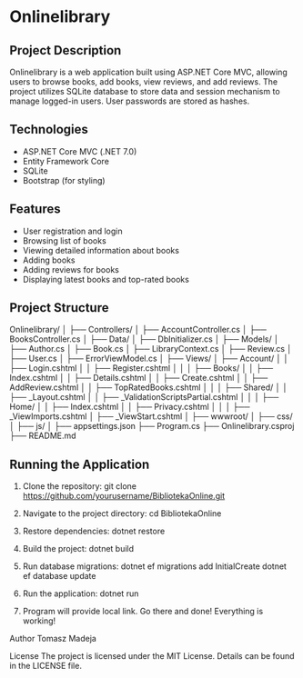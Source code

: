 # Onlinelibrary
## Project Description

Onlinelibrary is a web application built using ASP.NET Core MVC, allowing users to browse books, add books, view reviews, and add reviews. The project utilizes SQLite database to store data and session mechanism to manage logged-in users. User passwords are stored as hashes.

## Technologies

- ASP.NET Core MVC (.NET 7.0)
- Entity Framework Core
- SQLite
- Bootstrap (for styling)

## Features

- User registration and login
- Browsing list of books
- Viewing detailed information about books
- Adding books
- Adding reviews for books
- Displaying latest books and top-rated books

## Project Structure

Onlinelibrary/
│
├── Controllers/
│ ├── AccountController.cs
│ ├── BooksController.cs
│
├── Data/
│ ├── DbInitializer.cs
│
├── Models/
│ ├── Author.cs
│ ├── Book.cs
│ ├── LibraryContext.cs
│ ├── Review.cs
│ ├── User.cs
│ ├── ErrorViewModel.cs 
│
├── Views/
│ ├── Account/
│ │ ├── Login.cshtml
│ │ ├── Register.cshtml
│ │
│ ├── Books/
│ │ ├── Index.cshtml
│ │ ├── Details.cshtml
│ │ ├── Create.cshtml
│ │ ├── AddReview.cshtml
│ │ ├── TopRatedBooks.cshtml
│ │
│ ├── Shared/
│ │ ├── _Layout.cshtml
│ │ ├── _ValidationScriptsPartial.cshtml
│ │
│ ├── Home/
│ │ ├── Index.cshtml
│ │ ├── Privacy.cshtml
│ │
│ ├── _ViewImports.cshtml
│ ├── _ViewStart.cshtml
│
├── wwwroot/
│ ├── css/
│ ├── js/
│
├── appsettings.json
├── Program.cs
├── Onlinelibrary.csproj
├── README.md

## Running the Application

1. Clone the repository:
   git clone https://github.com/yourusername/BibliotekaOnline.git

2. Navigate to the project directory:
    cd BibliotekaOnline

3. Restore dependencies:
    dotnet restore

4. Build the project:
    dotnet build

5. Run database migrations:
    dotnet ef migrations add InitialCreate
    dotnet ef database update

6. Run the application:
    dotnet run

7. Program will provide local link. Go there and done! Everything is working!

Author
Tomasz Madeja

License
The project is licensed under the MIT License. Details can be found in the LICENSE file.